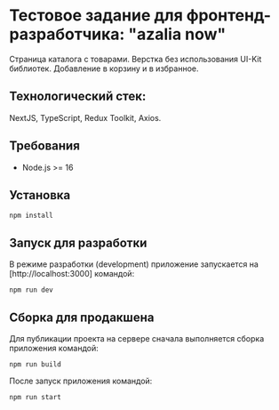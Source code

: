 # Тестовое задание для фронтенд-разработчика: "azalia now"

Страница каталога с товарами. Верстка без использования UI-Kit библиотек. Добавление в корзину и в избранное.

## Технологический стек: 
NextJS, TypeScript, Redux Toolkit, Axios.

## Требования

- Node.js >= 16

## Установка

`npm install`

## Запуск для разработки

В режиме разработки (development) приложение запускается на [http://localhost:3000] командой:

`npm run dev`

## Сборка для продакшена

Для публикации проекта на сервере сначала выполняется сборка приложения командой:

`npm run build`

После запуск приложения командой:

`npm run start`
